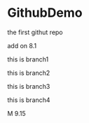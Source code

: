 # GithubDemo
the first githut repo

add on 8.1

this is branch1

this is branch2

this is branch3

this is branch4

M 9.15
